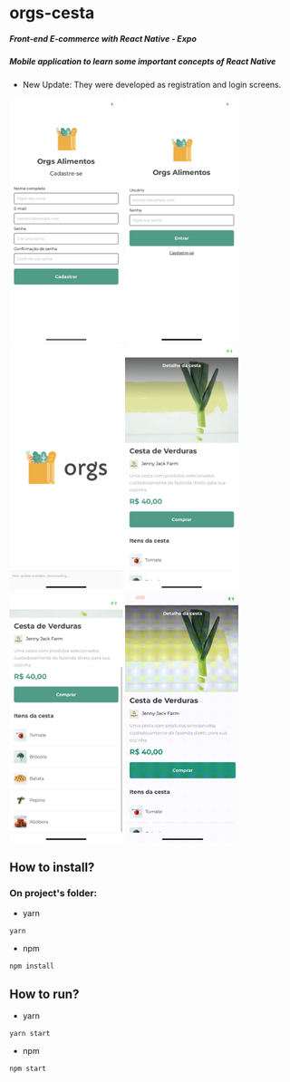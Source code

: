 # orgs-cesta
##### Front-end E-commerce with React Native - Expo
##### Mobile application to learn some important concepts of React Native

- New Update: They were developed as registration and login screens.

<img src='./assets/screen/cadastro.jpg' style="width:200px;"/> <img src='./assets/screen/login.jpg' style="width:200px;"/> <img src='./assets/screen/splash.jpg' style="width:200px;"/> <img src='./assets/screen/app-screen.png' style="width:200px;"/> <img src='./assets/screen/list-screen.jpg' style="width:200px;"/> <img src='./assets/screen/gif.gif' style="width:200px;"/>

## How to install?

### On project's folder:

- yarn

```sh
yarn
```

- npm

```sh
npm install
```

## How to run?

- yarn

```sh
yarn start
```

- npm

```sh
npm start
```
